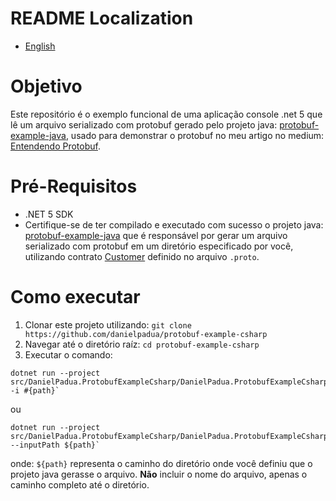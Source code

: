# README Localization
- [English](README.md)

# Objetivo
Este repositório é o exemplo funcional de uma aplicação console .net 5 que lê um arquivo serializado com protobuf gerado pelo projeto java: [protobuf-example-java](https://github.com/danielpadua/protobuf-example-java), usado para demonstrar o protobuf no meu artigo no medium: [Entendendo Protobuf]().

# Pré-Requisitos
- .NET 5 SDK
- Certifique-se de ter compilado e executado com sucesso o projeto java: [protobuf-example-java](https://github.com/danielpadua/protobuf-example-java) que é responsável por gerar um arquivo serializado com protobuf em um diretório especificado por você, utilizando contrato [Customer](src/DanielPadua.ProtobufExampleCsharp/Protos/customer.proto) definido no arquivo `.proto`.

# Como executar
1. Clonar este projeto utilizando: `git clone https://github.com/danielpadua/protobuf-example-csharp`
2. Navegar até o diretório raíz: `cd protobuf-example-csharp`
3. Executar o comando:
```
dotnet run --project src/DanielPadua.ProtobufExampleCsharp/DanielPadua.ProtobufExampleCsharp.csproj -i #{path}`
```
ou
```
dotnet run --project src/DanielPadua.ProtobufExampleCsharp/DanielPadua.ProtobufExampleCsharp.csproj --inputPath ${path}`
```
onde: `${path}` representa o caminho do diretório onde você definiu que o projeto java gerasse o arquivo. **Não** incluir o nome do arquivo, apenas o caminho completo até o diretório.
